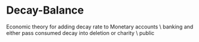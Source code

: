 # Decay-Balance
Economic theory for adding decay rate to Monetary accounts \ banking and either pass consumed decay into deletion or charity \ public  
